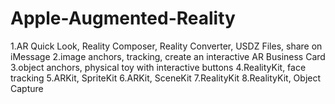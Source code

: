 # Apple-Augmented-Reality


1.AR Quick Look, Reality Composer, Reality Converter, USDZ Files, share on iMessage
2.image anchors, tracking, create an interactive AR Business Card
3.object anchors, physical toy with interactive buttons
4.RealityKit, face tracking
5.ARKit, SpriteKit
6.ARKit, SceneKit
7.RealityKit
8.RealityKit, Object Capture
